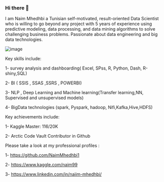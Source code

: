 ### Hi there 👋

<!--
**NaimMhedhbi1/NaimMhedhbi1** is a ✨ _special_ ✨ repository because its `README.md` (this file) appears on your GitHub profile.

Here are some ideas to get you started:

- 🔭 I’m currently working on ...
- 🌱 I’m currently learning ...
- 👯 I’m looking to collaborate on ...
- 🤔 I’m looking for help with ...
- 💬 Ask me about ...
- 📫 How to reach me: ...
- 😄 Pronouns: ...
- ⚡ Fun fact: ...
-->
I am Naim Mhedhbi a Tunisian self-motivated, result-oriented Data Scientist who is willing to go beyond any project with 5 years of experience using predictive modeling, data processing, and data mining algorithms to solve challenging business problems. Passionate about data engineering and big data technologies.

![image](https://user-images.githubusercontent.com/56754920/136449355-c3c16169-8f05-4ce6-a9e3-df2b5fdbd5d8.png)
<!-- wp:paragraph -->
<p><span class="has-inline-color has-luminous-vivid-orange-color">Key skills include:</span></p>
<!-- /wp:paragraph -->

<!-- wp:paragraph -->
<p>1- survey analysis and dashboarding( Excel, SPss, R, Python, Dash, R-shiny,SQL)</p>
<!-- /wp:paragraph -->
<!-- wp:paragraph -->
<p>2- BI ( SSIS , SSAS ,SSRS , POWERBI) </p>
<!-- /wp:paragraph -->
<!-- wp:paragraph -->
<p>3- NLP , Deep Learning and Machine learning(Transfer learning,NN, Supervised and unsupervised models)</p>
<!-- /wp:paragraph -->

<!-- wp:paragraph -->
<p>4- BigData technologies (spark, Pyspark, hadoop, Nifi,Kafka,Hive,HDFS)</p>
<!-- /wp:paragraph -->

<!-- wp:paragraph -->
<p>Key achievements include:</p>
<!-- /wp:paragraph -->

<!-- wp:paragraph -->
<p>1- Kaggle Master: 116/20K</p>
<!-- /wp:paragraph -->

<!-- wp:paragraph -->
<p>2- Arctic Code Vault Contributor in Github</p>
<!-- /wp:paragraph -->

<!-- wp:paragraph -->
<p><span class="has-inline-color has-luminous-vivid-orange-color">Please take a look at my professional profiles :</span></p>
<!-- /wp:paragraph -->

<!-- wp:paragraph -->
<p>1-&nbsp;<a href="https://naim-mhedhbi.webnode.com/about-us/#" target="_blank" rel="noreferrer noopener">https://github.com/NaimMhedhbi1</a></p>
<!-- /wp:paragraph -->

<!-- wp:paragraph -->
<p>2-&nbsp;<a href="https://naim-mhedhbi.webnode.com/about-us/#" target="_blank" rel="noreferrer noopener">https://www.kaggle.com/naim99</a></p>
<!-- /wp:paragraph -->

<!-- wp:paragraph -->
<p>3-&nbsp;<a href="https://naim-mhedhbi.webnode.com/about-us/#" target="_blank" rel="noreferrer noopener">https://www.linkedin.com/in/naiim-mhedhbi/</a></p>
<!-- /wp:paragraph -->


